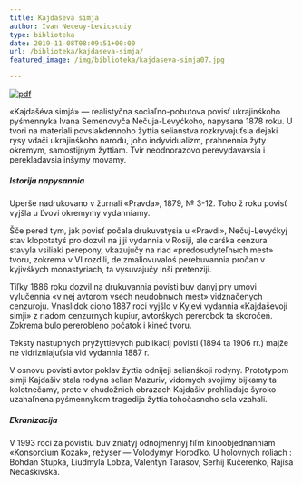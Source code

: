 ```yaml
---
title: Kajdaševa simja
author: Ivan Neceuy-Levicscuiy
type: biblioteka
date: 2019-11-08T08:09:51+00:00
url: /biblioteka/kajdaseva-simja/
featured_image: /img/biblioteka/kajdaseva-simja07.jpg

---
```

<a href="https://drive.google.com/file/d/1HzK1C8_7xDB8-5xKla9jXTKW-zEOmlzs/view" target="_blank"><img src="/img/biblioteka/pdf-icon.png" alt="pdf" /></a>

«Kajdašéva simjá» — realistyčna socìaľno-pobutova povisť ukrajinśkoho pyśmennyka Ivana Semenovyča Nečuja-Levyćkoho, napysana 1878 roku. U tvori na materìali povsiakdennoho žyttia selianstva rozkryvajuťsia dejaki rysy vdači ukrajinśkoho narodu, joho indyvidualizm, prahnennia žyty okremym, samostijnym žyttiam. Tvir neodnorazovo perevydavavsia i perekladavsia inšymy movamy.

##### Istorija napysannia

Uperše nadrukovano v žurnali «Pravda», 1879, № 3-12. Toho ž roku povisť vyjšla u Ľvovi okremymy vydanniamy.

Šče pered tym, jak povisť počala drukuvatysia u «Pravdi», Nečuj-Levyćkyj stav klopotatyś pro dozvil na jiji vydannia v Rosiji, ale carśka cenzura stavyla vsiliaki perepony, vkazujučy na riad «predosudyteľnыch mest» tvoru, zokrema v VI rozdili, de zmaliovuvaloś perebuvannia pročan v kyjivśkych monastyriach, ta vysuvajučy inši pretenziji.

Tiľky 1886 roku dozvil na drukuvannia povisti buv danyj pry umovi vylučennia «v nej avtorom vsech neudobnыch mest» vidznačenych cenzuroju. Vnaslidok cioho 1887 roci vyjšlo v Kyjevi vydannia «Kajdaševoji simji» z riadom cenzurnych kupiur, avtorśkych pererobok ta skoročeń. Zokrema bulo pererobleno počatok i kineć tvoru.

Teksty nastupnych pryžyttievych publikacij povisti (1894 ta 1906 rr.) majže ne vidrizniajuťsia vid vydannia 1887 r.

V osnovu povisti avtor poklav žyttia odnijeji selianśkoji rodyny. Prototypom simji Kajdašiv stala rodyna selian Mazuriv, vidomych svojimy bijkamy ta kolotnečamy, prote v chudožnich obrazach Kajdašiv prohliadaje šyroko uzahaľnena pyśmennykom tragedija žyttia tohočasnoho sela vzahali.

##### Ekranizacija

V 1993 roci za povistiu buv zniatyj odnojmennyj fiľm kinoobjednanniam «Konsorcìum Kozak», režyser — Volodymyr Horoďko. U holovnych roliach : Bohdan Stupka, Liudmyla Lobza, Valentyn Tarasov, Serhij Kučerenko, Rajisa Nedaškivśka.